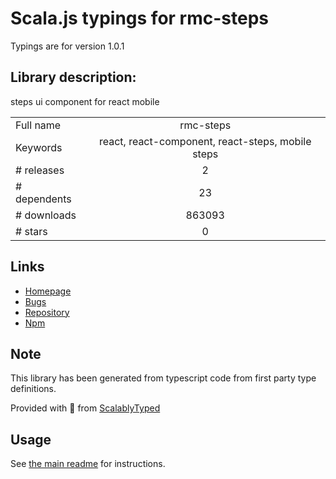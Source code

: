 
# Scala.js typings for rmc-steps

Typings are for version 1.0.1

## Library description:
steps ui component for react mobile

|                    |                 |
| ------------------ | :-------------: |
| Full name          | rmc-steps |
| Keywords           | react, react-component, react-steps, mobile steps |
| # releases         | 2 |
| # dependents       | 23 |
| # downloads        | 863093 |
| # stars            | 0 |

## Links
- [Homepage](http://github.com/react-component/m-steps)
- [Bugs](http://github.com/react-component/m-steps/issues)
- [Repository](https://github.com/react-component/m-steps)
- [Npm](https://www.npmjs.com/package/rmc-steps)
    


## Note
This library has been generated from typescript code from first party type definitions.

Provided with :purple_heart: from [ScalablyTyped](https://github.com/oyvindberg/ScalablyTyped)

## Usage
See [the main readme](../../readme.md) for instructions.


